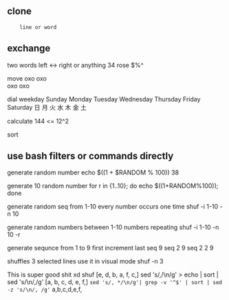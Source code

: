 clone
-----
        line or word

exchange
--------
 two words left <-> right
         or anything 34 rose $%^

move oxo oxo        
     oxo oxo        

dial weekday Sunday Monday Tuesday Wednesday Thursday Friday Saturday
             日     月     火      水        木       金     土

calculate 
        144 <= 12^2

sort

use bash filters or commands directly
-------------------------------------
generate random number
echo $((1 + $RANDOM % 100))
38

generate 10 random number
for r in {1..10}; do echo $((1+RANDOM%100)); done

generate random seq from 1-10 every number occurs one time
shuf -i 1-10 -n 10

generate random numbers between 1-10 numbers repeating
shuf -i 1-10 -n 10 -r 

generate sequnce from 1 to 9 first increment last
seq 9
seq 2 9
seq 2 2 9

shuffles 3 selected lines use it in visual mode
shuf -n 3 

This is super good shit xd
shuf
[e, d, b, a, f, c,]
sed 's/,/\n/g' > echo | sort | sed 's/\n/,/g'
[a, b, c, d, e, f,]
``` sed 's/, */\n/g'| grep -v '^$' | sort | sed -z 's/\n/, /g' ```
a,b,c,d,e,f,

